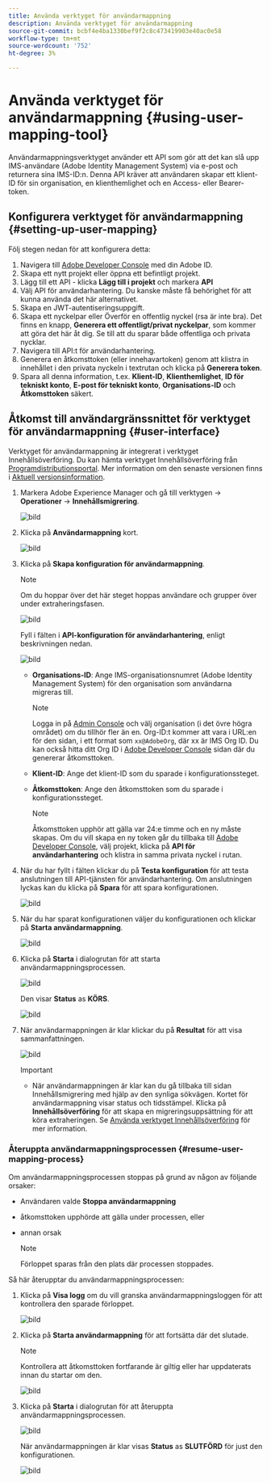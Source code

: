 ```yaml
---
title: Använda verktyget för användarmappning
description: Använda verktyget för användarmappning
source-git-commit: bcbf4e4ba1330bef9f2c8c473419903e40ac0e58
workflow-type: tm+mt
source-wordcount: '752'
ht-degree: 3%

---
```



# Använda verktyget för användarmappning {#using-user-mapping-tool}

Användarmappningsverktyget använder ett API som gör att det kan slå upp IMS-användare (Adobe Identity Management System) via e-post och returnera sina IMS-ID:n. Denna API kräver att användaren skapar ett klient-ID för sin organisation, en klienthemlighet och en Access- eller Bearer-token.

## Konfigurera verktyget för användarmappning {#setting-up-user-mapping}

Följ stegen nedan för att konfigurera detta:

1. Navigera till [Adobe Developer Console](https://console.adobe.io) med din Adobe ID.
1. Skapa ett nytt projekt eller öppna ett befintligt projekt.
1. Lägg till ett API - klicka **Lägg till i projekt** och markera **API**
1. Välj API för användarhantering.  Du kanske måste få behörighet för att kunna använda det här alternativet.
1. Skapa en JWT-autentiseringsuppgift.
1. Skapa ett nyckelpar eller Överför en offentlig nyckel (rsa är inte bra).  Det finns en knapp, **Generera ett offentligt/privat nyckelpar**, som kommer att göra det här åt dig.  Se till att du sparar både offentliga och privata nycklar.
1. Navigera till API:t för användarhantering.
1. Generera en åtkomsttoken (eller innehavartoken) genom att klistra in innehållet i den privata nyckeln i textrutan och klicka på **Generera token**.
1. Spara all denna information, t.ex. **Klient-ID**, **Klienthemlighet**, **ID för tekniskt konto**, **E-post för tekniskt konto**, **Organisations-ID** och **Åtkomsttoken** säkert.

## Åtkomst till användargränssnittet för verktyget för användarmappning {#user-interface}

Verktyget för användarmappning är integrerat i verktyget Innehållsöverföring. Du kan hämta verktyget Innehållsöverföring från [Programdistributionsportal](https://experience.adobe.com/#/downloads/content/software-distribution/en/aemcloud.html). Mer information om den senaste versionen finns i [Aktuell versionsinformation](/help/release-notes/release-notes-cloud/release-notes-current.md).

1. Markera Adobe Experience Manager och gå till verktygen -> **Operationer** -> **Innehållsmigrering**.

   ![bild](/help/journey-migration/content-transfer-tool/assets-user-mapping/user-mapping-access1.png)

1. Klicka på **Användarmappning** kort.

   ![bild](/help/journey-migration/content-transfer-tool/assets-user-mapping/user-mapping-access2.png)

1. Klicka på **Skapa konfiguration för användarmappning**.

   >[!NOTE]
   >Om du hoppar över det här steget hoppas användare och grupper över under extraheringsfasen.

   ![bild](/help/journey-migration/content-transfer-tool/assets-user-mapping/user-mapping-access5.png)

   Fyll i fälten i **API-konfiguration för användarhantering**, enligt beskrivningen nedan.

   ![bild](/help/journey-migration/content-transfer-tool/assets-user-mapping/user-mapping-access3.png)


   * **Organisations-ID**: Ange IMS-organisationsnumret (Adobe Identity Management System) för den organisation som användarna migreras till.

      >[!NOTE]
      >Logga in på [Admin Console](https://adminconsole.adobe.com/) och välj organisation (i det övre högra området) om du tillhör fler än en. Org-ID:t kommer att vara i URL:en för den sidan, i ett format som `xx@AdobeOrg`, där xx är IMS Org ID.  Du kan också hitta ditt Org ID i [Adobe Developer Console](https://console.adobe.io) sidan där du genererar åtkomsttoken.

   * **Klient-ID**: Ange det klient-ID som du sparade i konfigurationssteget.

   * **Åtkomsttoken**: Ange den åtkomsttoken som du sparade i konfigurationssteget.

      >[!NOTE]
      >Åtkomsttoken upphör att gälla var 24:e timme och en ny måste skapas. Om du vill skapa en ny token går du tillbaka till [Adobe Developer Console](https://console.adobe.io), välj projekt, klicka på **API för användarhantering** och klistra in samma privata nyckel i rutan.

1. När du har fyllt i fälten klickar du på **Testa konfiguration** för att testa anslutningen till API-tjänsten för användarhantering. Om anslutningen lyckas kan du klicka på **Spara** för att spara konfigurationen.

   ![bild](/help/journey-migration/content-transfer-tool/assets-user-mapping/user-mapping-access4.png)

1. När du har sparat konfigurationen väljer du konfigurationen och klickar på **Starta användarmappning**.

   ![bild](/help/journey-migration/content-transfer-tool/assets-user-mapping/user-mapping-landing4.png)

1. Klicka på **Starta** i dialogrutan för att starta användarmappningsprocessen.

   ![bild](/help/journey-migration/content-transfer-tool/assets-user-mapping/resume-user-mapping3.png)

   Den visar **Status** as **KÖRS**.

   ![bild](/help/journey-migration/content-transfer-tool/assets-user-mapping/user-mapping-start1.png)


1. När användarmappningen är klar klickar du på **Resultat** för att visa sammanfattningen.

   ![bild](/help/journey-migration/content-transfer-tool/assets-user-mapping/user-mapping-landing5.png)

   >[!IMPORTANT]
   >* När användarmappningen är klar kan du gå tillbaka till sidan Innehållsmigrering med hjälp av den synliga sökvägen. Kortet för användarmappning visar status och tidsstämpel. Klicka på **Innehållsöverföring** för att skapa en migreringsuppsättning för att köra extraheringen. Se [Använda verktyget Innehållsöverföring](https://experienceleague.adobe.com/docs/experience-manager-cloud-service/moving/cloud-migration/content-transfer-tool/using-content-transfer-tool.html?lang=en#running-tool) för mer information.


### Återuppta användarmappningsprocessen {#resume-user-mapping-process}

Om användarmappningsprocessen stoppas på grund av någon av följande orsaker:

* Användaren valde **Stoppa användarmappning**
* åtkomsttoken upphörde att gälla under processen, eller
* annan orsak

   >[!NOTE]
   >Förloppet sparas från den plats där processen stoppades.

Så här återupptar du användarmappningsprocessen:

1. Klicka på **Visa logg** om du vill granska användarmappningsloggen för att kontrollera den sparade förloppet.

   ![bild](/help/journey-migration/content-transfer-tool/assets-user-mapping/resume-user-mapping1.png)

1. Klicka på **Starta användarmappning** för att fortsätta där det slutade.

   >[!NOTE]
   >Kontrollera att åtkomsttoken fortfarande är giltig eller har uppdaterats innan du startar om den.

   ![bild](/help/journey-migration/content-transfer-tool/assets-user-mapping/resume-user-mapping2.png)

1. Klicka på **Starta** i dialogrutan för att återuppta användarmappningsprocessen.

   ![bild](/help/journey-migration/content-transfer-tool/assets-user-mapping/resume-user-mapping3.png)

   När användarmappningen är klar visas **Status** as **SLUTFÖRD** för just den konfigurationen.

   ![bild](/help/journey-migration/content-transfer-tool/assets-user-mapping/resume-user-mapping4.png)
